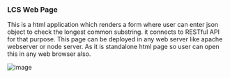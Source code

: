 
### LCS Web Page
This is a html application which renders a form where user can enter json object to check the longest common substring. it connects to RESTful API for that purpose.
This page can be deployed in any web server like apache webserver or node server. As it is standalone html page so user can open this in any web browser also.

![image](https://user-images.githubusercontent.com/50758711/130129144-993893ee-60a4-411c-905e-af3811a6e263.png)
